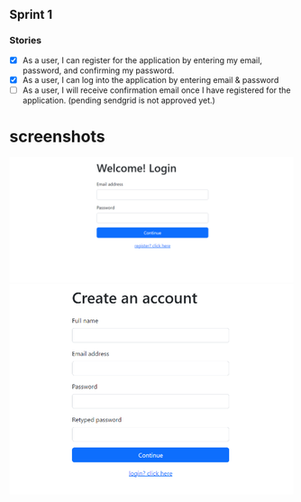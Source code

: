 ## Sprint 1

### Stories

- [x] As a user, I can register for the application by entering my email, password, and confirming my password.
- [x] As a user, I can log into the application by entering email & password
- [ ] As a user, I will receive confirmation email once I have registered for the application. (pending sendgrid is not approved yet.)

# screenshots

![](./screenshots/login_page.png)
![](./screenshots/register_page.png)